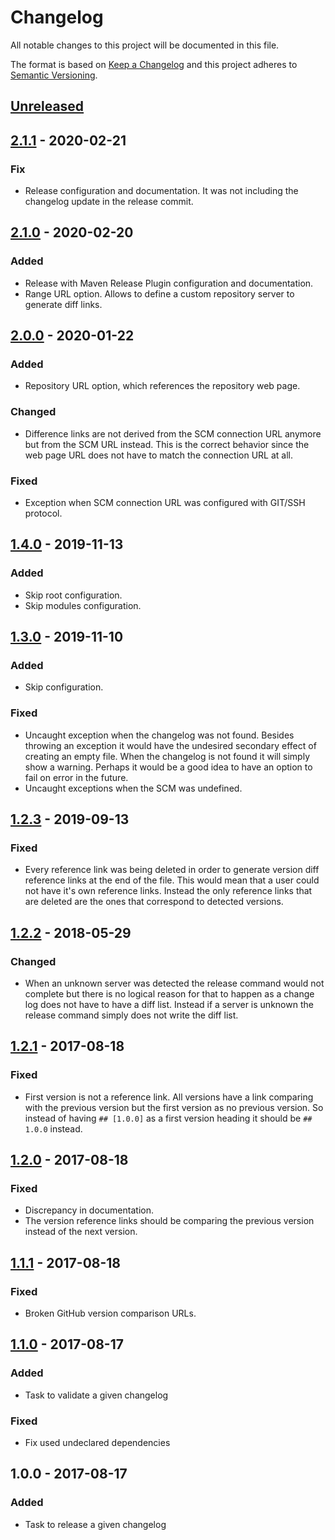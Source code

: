 # Changelog

All notable changes to this project will be documented in this file.

The format is based on [Keep a Changelog](http://keepachangelog.com/en/1.0.0/)
and this project adheres to [Semantic Versioning](http://semver.org/spec/v2.0.0.html).

## [Unreleased]

## [2.1.1] - 2020-02-21

### Fix

- Release configuration and documentation. It was not including the changelog update in the release commit.

## [2.1.0] - 2020-02-20

### Added

- Release with Maven Release Plugin configuration and documentation. 
- Range URL option. Allows to define a custom repository server to generate diff links.

## [2.0.0] - 2020-01-22

### Added

- Repository URL option, which references the repository web page.

### Changed

- Difference links are not derived from the SCM connection URL anymore but from the SCM URL instead. This is the correct
  behavior since the web page URL does not have to match the connection URL at all.

### Fixed

- Exception when SCM connection URL was configured with GIT/SSH protocol.

## [1.4.0] - 2019-11-13

### Added

- Skip root configuration.
- Skip modules configuration.

## [1.3.0] - 2019-11-10

### Added

- Skip configuration.

### Fixed

- Uncaught exception when the changelog was not found. Besides throwing an exception it would have the undesired
  secondary effect of creating an empty file. When the changelog is not found it will simply show a warning. Perhaps it
  would be a good idea to have an option to fail on error in the future.
- Uncaught exceptions when the SCM was undefined.

## [1.2.3] - 2019-09-13

### Fixed

- Every reference link was being deleted in order to generate version diff reference links at the end of the file.
  This would mean that a user could not have it's own reference links. Instead the only reference links that are
  deleted are the ones that correspond to detected versions. 

## [1.2.2] - 2018-05-29

### Changed

- When an unknown server was detected the release command would not
  complete but there is no logical reason for that to happen as a change
  log does not have to have a diff list. Instead if a server is unknown the
  release command simply does not write the diff list.

## [1.2.1] - 2017-08-18

### Fixed

- First version is not a reference link. All versions have a link comparing
  with the previous version but the first version as no previous version. So
  instead of having `## [1.0.0]` as a first version heading it should be `##
  1.0.0` instead.

## [1.2.0] - 2017-08-18

### Fixed

- Discrepancy in documentation.
- The version reference links should be comparing the previous version instead
  of the next version.

## [1.1.1] - 2017-08-18

### Fixed

- Broken GitHub version comparison URLs.

## [1.1.0] - 2017-08-17

### Added

- Task to validate a given changelog

### Fixed

- Fix used undeclared dependencies

## 1.0.0 - 2017-08-17

### Added

- Task to release a given changelog

[Unreleased]: https://github.com/enear/keepachangelog-maven-plugin/compare/v2.1.1...HEAD
[2.1.1]: https://github.com/enear/keepachangelog-maven-plugin/compare/v2.1.0...v2.1.1
[2.1.0]: https://github.com/enear/keepachangelog-maven-plugin/compare/v2.0.0...v2.1.0
[2.0.0]: https://github.com/enear/keepachangelog-maven-plugin/compare/v1.4.0...v2.0.0
[1.4.0]: https://github.com/enear/keepachangelog-maven-plugin/compare/v1.3.0...v1.4.0
[1.3.0]: https://github.com/enear/keepachangelog-maven-plugin/compare/v1.2.3...v1.3.0
[1.2.3]: https://github.com/enear/keepachangelog-maven-plugin/compare/v1.2.2...v1.2.3
[1.2.2]: https://github.com/enear/keepachangelog-maven-plugin/compare/v1.2.1...v1.2.2
[1.2.1]: https://github.com/enear/keepachangelog-maven-plugin/compare/v1.2.0...v1.2.1
[1.2.0]: https://github.com/enear/keepachangelog-maven-plugin/compare/v1.1.1...v1.2.0
[1.1.1]: https://github.com/enear/keepachangelog-maven-plugin/compare/v1.1.0...v1.1.1
[1.1.0]: https://github.com/enear/keepachangelog-maven-plugin/compare/v1.0.0...v1.1.0
